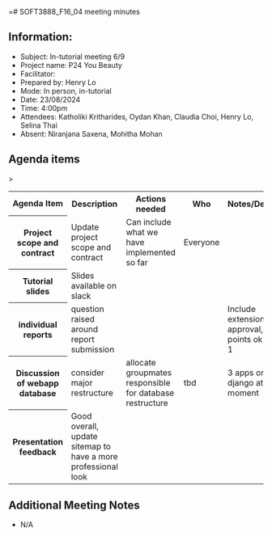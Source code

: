 =# SOFT3888_F16_04 meeting minutes

## Information:
- Subject: In-tutorial meeting 6/9
- Project name: P24 You Beauty
- Facilitator: 
- Prepared by: Henry Lo
- Mode: In person, in-tutorial
- Date: 23/08/2024
- Time: 4:00pm
- Attendees: Katholiki Kritharides, Oydan Khan, Claudia Choi, Henry Lo, Selina Thai
- Absent: Niranjana Saxena, Mohitha Mohan

## Agenda items

<table>

<tr>
    <th> Agenda Item </th>
    <th> Description </th>
    <th> Actions needed</th>
    <th> Who </th>>
    <th> Notes/Decisions </th>
</tr>

<tr>
    <th> Project scope and contract</th>
    <td> Update project scope and contract</td>
    <td>Can include what we have implemented so far
    </td>
    <td>Everyone    </td>
    <td></td>
</tr>

<tr>
    <th> Tutorial slides</th>
    <td> Slides available on slack</td>
    <td></td>
    <td></td>
    <td></td>
</tr>
<tr>
    <th> individual reports</th>
    <td> question raised around report submission</td>
    <td></td>
    <td></td>
    <td>Include extension approval, bullet points ok on part 1</td>
</tr>

<tr>
    <th> Discussion of webapp database</th>
    <td> consider major restructure</td>
    <td>allocate groupmates responsible for database restructure</td>
    <td>tbd</td>
    <td>3 apps on django at the moment</td>
</tr>
<tr>
    <th> Presentation feedback</th>
    <td> Good overall, update sitemap to have a more professional look</td>
    <td></td>
    <td></td>
    <td></td>
</tr>

</table>

## Additional Meeting Notes
- N/A
